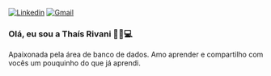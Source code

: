 [![Linkedin](https://img.shields.io/badge/LinkedIn-0077B5?style=for-the-badge&logo=linkedin&logoColor=white)](https://www.linkedin.com/in/tha%C3%ADs-helena-rivani-fraga-251574180/)
[![Gmail](https://img.shields.io/badge/Gmail-D14836?style=for-the-badge&logo=gmail&logoColor=white)](thaisrivani@gmail.com)

### Olá, eu sou a Thaís Rivani 🙋🏻💻

Apaixonada pela área de banco de dados.
Amo aprender e compartilho com vocês um pouquinho do que já aprendi.
